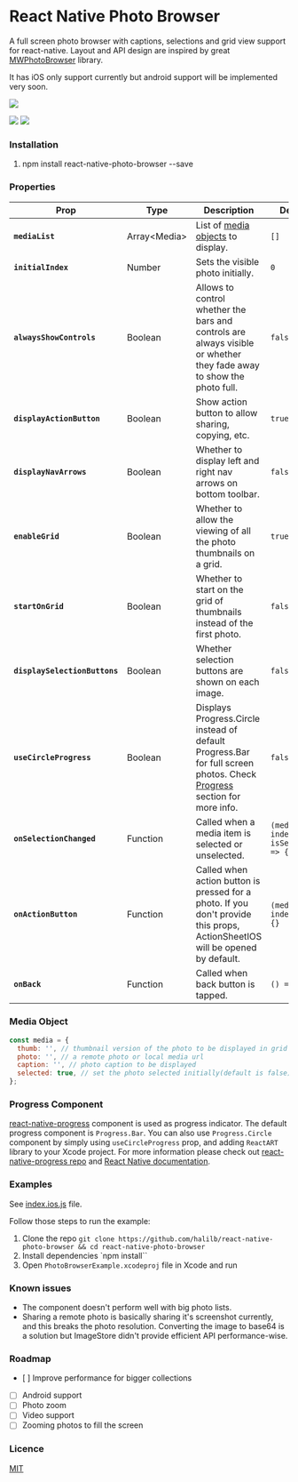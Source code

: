 # React Native Photo Browser

A full screen photo browser with captions, selections and grid view support for react-native. Layout and API design are inspired by great [MWPhotoBrowser](https://github.com/mwaterfall/MWPhotoBrowser) library.

It has iOS only support currently but android support will be implemented very soon.

![](screenshots/photo-browser.gif)

![](screenshots/screenshot-1.png)
![](screenshots/screenshot-2.png)

### Installation 
1. npm install react-native-photo-browser --save

### Properties

| Prop | Type | Description | Default |
|---|---|---|---|
|**`mediaList`**|Array\<Media\>|List of [media objects](#media-object) to display.|`[]`|
|**`initialIndex`**|Number|Sets the visible photo initially.|`0`|
|**`alwaysShowControls`**|Boolean|Allows to control whether the bars and controls are always visible or whether they fade away to show the photo full.|`false`|
|**`displayActionButton`**|Boolean|Show action button to allow sharing, copying, etc.|`true`|
|**`displayNavArrows`**|Boolean|Whether to display left and right nav arrows on bottom toolbar.|`false`|
|**`enableGrid`**|Boolean|Whether to allow the viewing of all the photo thumbnails on a grid.|`true`|
|**`startOnGrid`**|Boolean|Whether to start on the grid of thumbnails instead of the first photo.|`false`|
|**`displaySelectionButtons`**|Boolean|Whether selection buttons are shown on each image.|`false`|
|**`useCircleProgress`**|Boolean|Displays Progress.Circle instead of default Progress.Bar for full screen photos. Check [Progress](#progress-component) section for more info.|`false`|
|**`onSelectionChanged`**|Function|Called when a media item is selected or unselected.|`(media, index, isSelected) => {}`|
|**`onActionButton`**|Function|Called when action button is pressed for a photo. If you don't provide this props, ActionSheetIOS will be opened by default.|`(media, index) => {}`|
|**`onBack`**|Function|Called when back button is tapped.|`() => {}`|

### Media Object

```js
const media = {
  thumb: '', // thumbnail version of the photo to be displayed in grid view. actual photo is used if thumb is not provided
  photo: '', // a remote photo or local media url
  caption: '', // photo caption to be displayed
  selected: true, // set the photo selected initially(default is false)
};
```


### Progress Component

[react-native-progress](https://github.com/oblador/react-native-progress) component is used as progress indicator. The default progress component is `Progress.Bar`. You can also use `Progress.Circle` component by simply using `useCircleProgress` prop, and adding `ReactART` library to your Xcode project. For more information please check out [react-native-progress repo](https://github.com/oblador/react-native-progress#reactart-based-components) and [React Native documentation](http://facebook.github.io/react-native/docs/linking-libraries-ios.html#content).


### Examples

See [index.ios.js](Example/index.ios.js) file.

Follow those steps to run the example:

1.  Clone the repo `git clone https://github.com/halilb/react-native-photo-browser && cd react-native-photo-browser`
2.  Install dependencies `npm install``
3. Open `PhotoBrowserExample.xcodeproj` file in Xcode and run


### Known issues
* The component doesn't perform well with big photo lists.
* Sharing a remote photo is basically sharing it's screenshot currently, and this breaks the photo resolution. Converting the image to base64 is a solution but ImageStore didn't provide efficient API performance-wise.

### Roadmap
* [ ] Improve performance for bigger collections
* [ ] Android support
* [ ] Photo zoom
* [ ] Video support
* [ ] Zooming photos to fill the screen

### Licence
[MIT](http://opensource.org/licenses/mit-license.html)
